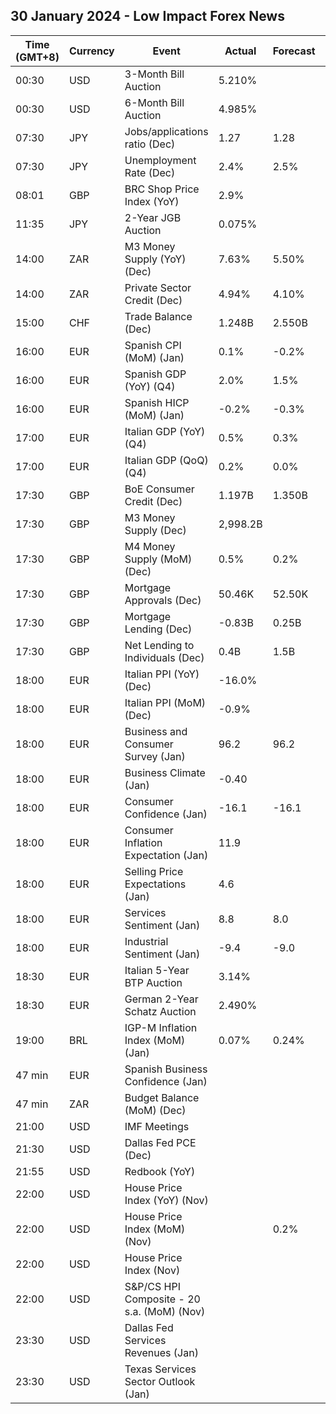 ## 30 January 2024 - Low Impact Forex News

| Time (GMT+8) | Currency | Event | Actual | Forecast | Previous |
|------|----------|-------|--------|----------|----------|
| 00:30 | USD | 3-Month Bill Auction | 5.210% |  | 5.225% |
| 00:30 | USD | 6-Month Bill Auction | 4.985% |  | 5.020% |
| 07:30 | JPY | Jobs/applications ratio (Dec) | 1.27 | 1.28 | 1.28 |
| 07:30 | JPY | Unemployment Rate (Dec) | 2.4% | 2.5% | 2.5% |
| 08:01 | GBP | BRC Shop Price Index (YoY) | 2.9% |  | 4.3% |
| 11:35 | JPY | 2-Year JGB Auction | 0.075% |  | 0.064% |
| 14:00 | ZAR | M3 Money Supply (YoY) (Dec) | 7.63% | 5.50% | 5.46% |
| 14:00 | ZAR | Private Sector Credit (Dec) | 4.94% | 4.10% | 3.84% |
| 15:00 | CHF | Trade Balance (Dec) | 1.248B | 2.550B | 3.833B |
| 16:00 | EUR | Spanish CPI (MoM) (Jan) | 0.1% | -0.2% | 0.0% |
| 16:00 | EUR | Spanish GDP (YoY) (Q4) | 2.0% | 1.5% | 1.9% |
| 16:00 | EUR | Spanish HICP (MoM) (Jan) | -0.2% | -0.3% | 0.0% |
| 17:00 | EUR | Italian GDP (YoY) (Q4) | 0.5% | 0.3% | 0.1% |
| 17:00 | EUR | Italian GDP (QoQ) (Q4) | 0.2% | 0.0% | 0.1% |
| 17:30 | GBP | BoE Consumer Credit (Dec) | 1.197B | 1.350B | 2.058B |
| 17:30 | GBP | M3 Money Supply (Dec) | 2,998.2B |  | 2,983.1B |
| 17:30 | GBP | M4 Money Supply (MoM) (Dec) | 0.5% | 0.2% | -0.1% |
| 17:30 | GBP | Mortgage Approvals (Dec) | 50.46K | 52.50K | 49.31K |
| 17:30 | GBP | Mortgage Lending (Dec) | -0.83B | 0.25B | 0.01B |
| 17:30 | GBP | Net Lending to Individuals (Dec) | 0.4B | 1.5B | 2.1B |
| 18:00 | EUR | Italian PPI (YoY) (Dec) | -16.0% |  | -12.8% |
| 18:00 | EUR | Italian PPI (MoM) (Dec) | -0.9% |  | -1.1% |
| 18:00 | EUR | Business and Consumer Survey (Jan) | 96.2 | 96.2 | 96.3 |
| 18:00 | EUR | Business Climate (Jan) | -0.40 |  | -0.50 |
| 18:00 | EUR | Consumer Confidence (Jan) | -16.1 | -16.1 | -15.1 |
| 18:00 | EUR | Consumer Inflation Expectation (Jan) | 11.9 |  | 10.5 |
| 18:00 | EUR | Selling Price Expectations (Jan) | 4.6 |  | 3.6 |
| 18:00 | EUR | Services Sentiment (Jan) | 8.8 | 8.0 | 8.4 |
| 18:00 | EUR | Industrial Sentiment (Jan) | -9.4 | -9.0 | -9.6 |
| 18:30 | EUR | Italian 5-Year BTP Auction | 3.14% |  | 3.61% |
| 18:30 | EUR | German 2-Year Schatz Auction | 2.490% |  | 2.440% |
| 19:00 | BRL | IGP-M Inflation Index (MoM) (Jan) | 0.07% | 0.24% | 0.74% |
| 47 min | EUR | Spanish Business Confidence (Jan) |  |  | -6.8 |
| 47 min | ZAR | Budget Balance (MoM) (Dec) |  |  | -17.81B |
| 21:00 | USD | IMF Meetings |  |  |  |
| 21:30 | USD | Dallas Fed PCE (Dec) |  |  | 1.50% |
| 21:55 | USD | Redbook (YoY) |  |  | 5.2% |
| 22:00 | USD | House Price Index (YoY) (Nov) |  |  | 6.3% |
| 22:00 | USD | House Price Index (MoM) (Nov) |  | 0.2% | 0.3% |
| 22:00 | USD | House Price Index (Nov) |  |  | 416.3 |
| 22:00 | USD | S&P/CS HPI Composite - 20 s.a. (MoM) (Nov) |  |  | 0.6% |
| 23:30 | USD | Dallas Fed Services Revenues (Jan) |  |  | 4.3 |
| 23:30 | USD | Texas Services Sector Outlook (Jan) |  |  | -8.7 |
